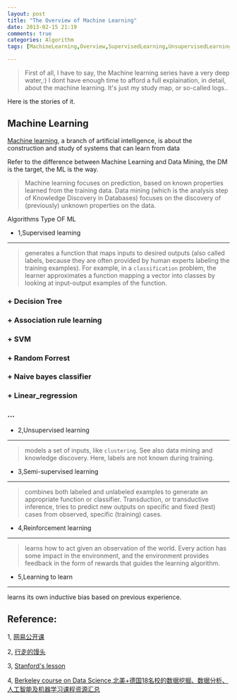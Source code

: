 ```yaml
---
layout: post
title: "The Overview of Machine Learning"
date: 2013-02-15 21:19
comments: true
categories: Algorithm 
tags: [MachineLearning,Overview,SupervisedLearning,UnsupervisedLearning, DecisionTree, NaiveBayes,RandomForrest,SVM]

---
```


> First of all, I have to say, the Machine learning series have a very deep water,:)
> I dont have enough time to afford a full explaination, in detail, about the machine learning.
> It's just my study map, or so-called logs..

Here is the stories of it.


 Machine Learning 
-------------------

<!-- more -->


[Machine learning](http://en.wikipedia.org/wiki/Machine_learning), a branch of artificial intelligence, is about the construction and study of systems that can learn from data


Refer to the difference between Machine Learning and Data Mining, the DM is the target, the ML is the way.

> Machine learning focuses on prediction, based on known properties learned from the training data.
> Data mining (which is the analysis step of Knowledge Discovery in Databases) focuses on the discovery of (previously) unknown properties on the data.


Algorithms Type OF ML

* 1,Supervised learning 
-------------------

>    generates a function that maps inputs to desired outputs (also called labels, because they are often provided by human experts labeling the training examples). For example, in a `classification` problem, the learner approximates a function mapping a vector into classes by looking at input-output examples of the function.

### + Decision Tree  ###

### + Association rule learning  ###

### + SVM ###

### + Random Forrest ###

### + Naive bayes classifier  ###

### + Linear_regression  ###

###  ...   ###


* 2,Unsupervised learning 
-------------
> models a set of inputs, like `clustering`. See also data mining and knowledge discovery. Here, labels are not known during training.



* 3,Semi-supervised learning 
------------

> combines both labeled and unlabeled examples to generate an appropriate function or classifier. Transduction, or transductive inference, tries to predict new outputs on specific and fixed (test) cases from observed, specific (training) cases.

* 4,Reinforcement learning 
------------------
> learns how to act given an observation of the world. Every action has some impact in the environment, and the environment provides feedback in the form of rewards that guides the learning algorithm.

* 5,Learning to learn 
-----------------
learns its own inductive bias based on previous experience.



Reference:
------
1, [网易公开课](http://v.163.com/special/opencourse/machinelearning.html) 

2, [行走的馒头](http://zhfuzh.blog.163.com/blog/static/14553938720127309539465) 

3, [Stanford's lesson](http://cs229.stanford.edu/materials.html)

4, [Berkeley course on Data Science,北美+德国18名校的数据挖掘、数据分析、人工智能及机器学习课程资源汇总](http://www.datasciencecentral.com/profiles/blogs/berkeley-course-on-data-science)
